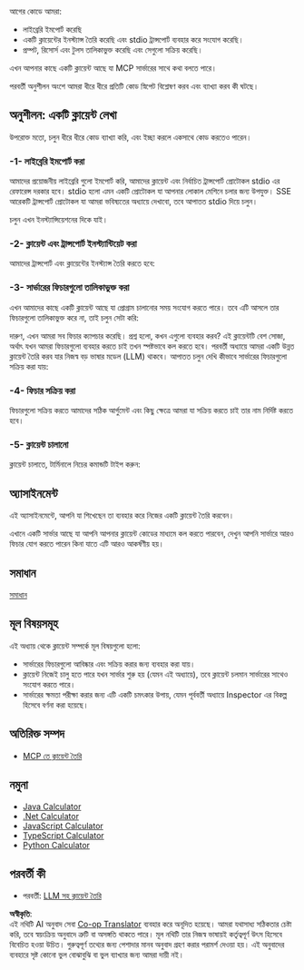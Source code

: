 <!--
CO_OP_TRANSLATOR_METADATA:
{
  "original_hash": "4cc245e2f4ea5db5e2b8c2cd1dadc4b4",
  "translation_date": "2025-07-13T18:12:37+00:00",
  "source_file": "03-GettingStarted/02-client/README.md",
  "language_code": "bn"
}
-->
আগের কোডে আমরা:

- লাইব্রেরি ইমপোর্ট করেছি
- একটি ক্লায়েন্টের ইনস্ট্যান্স তৈরি করেছি এবং stdio ট্রান্সপোর্ট ব্যবহার করে সংযোগ করেছি।
- প্রম্পট, রিসোর্স এবং টুলস তালিকাভুক্ত করেছি এবং সেগুলো সক্রিয় করেছি।

এখন আপনার কাছে একটি ক্লায়েন্ট আছে যা MCP সার্ভারের সাথে কথা বলতে পারে।

পরবর্তী অনুশীলন অংশে আমরা ধীরে ধীরে প্রতিটি কোড স্নিপেট বিশ্লেষণ করব এবং ব্যাখ্যা করব কী ঘটছে।

## অনুশীলন: একটি ক্লায়েন্ট লেখা

উপরোক্ত মতো, চলুন ধীরে ধীরে কোড ব্যাখ্যা করি, এবং ইচ্ছা করলে একসাথে কোড করতেও পারেন।

### -1- লাইব্রেরি ইমপোর্ট করা

আমাদের প্রয়োজনীয় লাইব্রেরি গুলো ইমপোর্ট করি, আমাদের ক্লায়েন্ট এবং নির্বাচিত ট্রান্সপোর্ট প্রোটোকল stdio এর রেফারেন্স দরকার হবে। stdio হলো এমন একটি প্রোটোকল যা আপনার লোকাল মেশিনে চলার জন্য উপযুক্ত। SSE আরেকটি ট্রান্সপোর্ট প্রোটোকল যা আমরা ভবিষ্যতের অধ্যায়ে দেখাবো, তবে আপাতত stdio দিয়ে চলুন। 

চলুন এখন ইনস্ট্যান্সিয়েশনের দিকে যাই।

### -2- ক্লায়েন্ট এবং ট্রান্সপোর্ট ইনস্ট্যান্টিয়েট করা

আমাদের ট্রান্সপোর্ট এবং ক্লায়েন্টের ইনস্ট্যান্স তৈরি করতে হবে: 

### -3- সার্ভারের ফিচারগুলো তালিকাভুক্ত করা

এখন আমাদের কাছে একটি ক্লায়েন্ট আছে যা প্রোগ্রাম চালানোর সময় সংযোগ করতে পারে। তবে এটি আসলে তার ফিচারগুলো তালিকাভুক্ত করে না, তাই চলুন সেটা করি: 

দারুণ, এখন আমরা সব ফিচার ক্যাপচার করেছি। প্রশ্ন হলো, কখন এগুলো ব্যবহার করব? এই ক্লায়েন্টটি বেশ সোজা, অর্থাৎ যখন আমরা ফিচারগুলো ব্যবহার করতে চাই তখন স্পষ্টভাবে কল করতে হবে। পরবর্তী অধ্যায়ে আমরা একটি উন্নত ক্লায়েন্ট তৈরি করব যার নিজস্ব বড় ভাষার মডেল (LLM) থাকবে। আপাতত চলুন দেখি কীভাবে সার্ভারের ফিচারগুলো সক্রিয় করা যায়:

### -4- ফিচার সক্রিয় করা

ফিচারগুলো সক্রিয় করতে আমাদের সঠিক আর্গুমেন্ট এবং কিছু ক্ষেত্রে আমরা যা সক্রিয় করতে চাই তার নাম নির্দিষ্ট করতে হবে।

### -5- ক্লায়েন্ট চালানো

ক্লায়েন্ট চালাতে, টার্মিনালে নিচের কমান্ডটি টাইপ করুন:

## অ্যাসাইনমেন্ট

এই অ্যাসাইনমেন্টে, আপনি যা শিখেছেন তা ব্যবহার করে নিজের একটি ক্লায়েন্ট তৈরি করবেন।

এখানে একটি সার্ভার আছে যা আপনি আপনার ক্লায়েন্ট কোডের মাধ্যমে কল করতে পারবেন, দেখুন আপনি সার্ভারে আরও ফিচার যোগ করতে পারেন কিনা যাতে এটি আরও আকর্ষণীয় হয়।

## সমাধান

[সমাধান](./solution/README.md)

## মূল বিষয়সমূহ

এই অধ্যায় থেকে ক্লায়েন্ট সম্পর্কে মূল বিষয়গুলো হলো:

- সার্ভারের ফিচারগুলো আবিষ্কার এবং সক্রিয় করার জন্য ব্যবহার করা যায়।
- ক্লায়েন্ট নিজেই চালু হতে পারে যখন সার্ভার শুরু হয় (যেমন এই অধ্যায়ে), তবে ক্লায়েন্ট চলমান সার্ভারের সাথেও সংযোগ করতে পারে।
- সার্ভারের ক্ষমতা পরীক্ষা করার জন্য এটি একটি চমৎকার উপায়, যেমন পূর্ববর্তী অধ্যায়ে Inspector এর বিকল্প হিসেবে বর্ণনা করা হয়েছে।

## অতিরিক্ত সম্পদ

- [MCP তে ক্লায়েন্ট তৈরি](https://modelcontextprotocol.io/quickstart/client)

## নমুনা 

- [Java Calculator](../samples/java/calculator/README.md)
- [.Net Calculator](../../../../03-GettingStarted/samples/csharp)
- [JavaScript Calculator](../samples/javascript/README.md)
- [TypeScript Calculator](../samples/typescript/README.md)
- [Python Calculator](../../../../03-GettingStarted/samples/python) 

## পরবর্তী কী

- পরবর্তী: [LLM সহ ক্লায়েন্ট তৈরি](../03-llm-client/README.md)

**অস্বীকৃতি**:  
এই নথিটি AI অনুবাদ সেবা [Co-op Translator](https://github.com/Azure/co-op-translator) ব্যবহার করে অনূদিত হয়েছে। আমরা যথাসাধ্য সঠিকতার চেষ্টা করি, তবে স্বয়ংক্রিয় অনুবাদে ত্রুটি বা অসঙ্গতি থাকতে পারে। মূল নথিটি তার নিজস্ব ভাষায়ই কর্তৃত্বপূর্ণ উৎস হিসেবে বিবেচিত হওয়া উচিত। গুরুত্বপূর্ণ তথ্যের জন্য পেশাদার মানব অনুবাদ গ্রহণ করার পরামর্শ দেওয়া হয়। এই অনুবাদের ব্যবহারে সৃষ্ট কোনো ভুল বোঝাবুঝি বা ভুল ব্যাখ্যার জন্য আমরা দায়ী নই।
